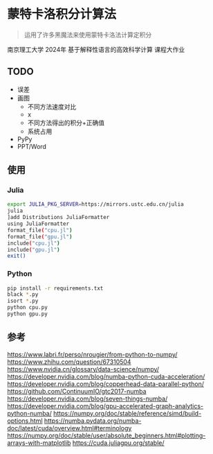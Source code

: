 # 蒙特卡洛积分计算法

> 运用了许多黑魔法来使用蒙特卡洛法计算定积分

南京理工大学 2024年 基于解释性语言的高效科学计算 课程大作业

## TODO

- 误差
- 画图
  - 不同方法速度对比
  - x
  - 不同方法得出的积分+正确值
  - 系统占用
- PyPy
- PPT/Word

## 使用

### Julia

```bash
export JULIA_PKG_SERVER=https://mirrors.ustc.edu.cn/julia
julia
]add Distributions JuliaFormatter
using JuliaFormatter
format_file("cpu.jl")
format_file("gpu.jl")
include("cpu.jl")
include("gpu.jl")
exit()
```

### Python

```bash
pip install -r requirements.txt
black *.py
isort *.py
python cpu.py
python gpu.py
```

## 参考

<https://www.labri.fr/perso/nrougier/from-python-to-numpy/>
<https://www.zhihu.com/question/67310504>
<https://www.nvidia.cn/glossary/data-science/numpy/>
<https://developer.nvidia.com/blog/numba-python-cuda-acceleration/>
<https://developer.nvidia.com/blog/copperhead-data-parallel-python/>
<https://github.com/ContinuumIO/gtc2017-numba>
<https://developer.nvidia.com/blog/seven-things-numba/>
<https://developer.nvidia.com/blog/gpu-accelerated-graph-analytics-python-numba/>
<https://numpy.org/doc/stable/reference/simd/build-options.html>
<https://numba.pydata.org/numba-doc/latest/cuda/overview.html#terminology>
<https://numpy.org/doc/stable/user/absolute_beginners.html#plotting-arrays-with-matplotlib>
<https://cuda.juliagpu.org/stable/>
